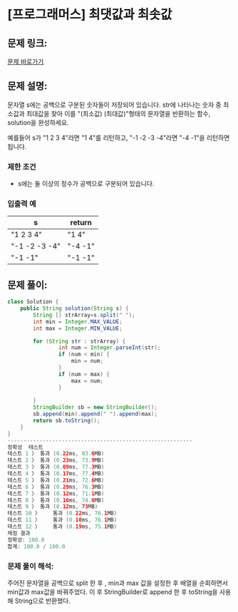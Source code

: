 # [프로그래머스] 최댓값과 최솟값

## 문제 링크:

[문제 바로가기](https://school.programmers.co.kr/learn/courses/30/lessons/12939)

## 문제 설명:

문자열 s에는 공백으로 구분된 숫자들이 저장되어 있습니다. str에 나타나는 숫자 중 최소값과 최대값을 찾아 이를 "(최소값) (최대값)"형태의 문자열을 반환하는 함수, solution을 완성하세요.

예를들어 s가 "1 2 3 4"라면 "1 4"를 리턴하고, "-1 -2 -3 -4"라면 "-4 -1"을 리턴하면 됩니다.

### 제한 조건

- s에는 둘 이상의 정수가 공백으로 구분되어 있습니다.

### 입출력 예

| s | return |
| --- | --- |
| "1 2 3 4" | "1 4" |
| "-1 -2 -3 -4" | "-4 -1" |
| "-1 -1" | "-1 -1" |

## 문제 풀이:

```java
class Solution {
    public String solution(String s) {
        String [] strArray=s.split(" ");
        int min = Integer.MAX_VALUE;
        int max = Integer.MIN_VALUE;

        for (String str : strArray) {
                int num = Integer.parseInt(str);
                if (num < min) {
                    min = num;
                }
                if (num > max) {
                    max = num;
                }
            
        }
        StringBuilder sb = new StringBuilder();
        sb.append(min).append(" ").append(max);
        return sb.toString();
    }
}
----------------------------------------------------------
정확성  테스트
테스트 1 〉	통과 (0.22ms, 83.6MB)
테스트 2 〉	통과 (0.23ms, 73.9MB)
테스트 3 〉	통과 (0.09ms, 77.3MB)
테스트 4 〉	통과 (0.17ms, 77.4MB)
테스트 5 〉	통과 (0.21ms, 72.6MB)
테스트 6 〉	통과 (0.29ms, 76.3MB)
테스트 7 〉	통과 (0.12ms, 71.1MB)
테스트 8 〉	통과 (0.16ms, 74.6MB)
테스트 9 〉	통과 (0.12ms, 73MB)
테스트 10 〉	통과 (0.22ms, 76.1MB)
테스트 11 〉	통과 (0.10ms, 76.1MB)
테스트 12 〉	통과 (0.19ms, 75.1MB)
채점 결과
정확성: 100.0
합계: 100.0 / 100.0
```

### **문제 풀이 해석:**

주어진 문자열을 공백으로 split 한 후 , min과 max 값을 설정한 후 배열을 순회하면서 min값과 max값을 바꿔주었다. 이 후 StringBuilder로 append 한 후 toString을 사용해 String으로 반환했다.